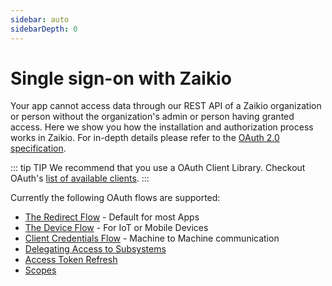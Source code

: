 ```yaml
---
sidebar: auto
sidebarDepth: 0
---
```


# Single sign-on with Zaikio

Your app cannot access data through our REST API of a Zaikio organization or person without the organization's admin or person having granted access. Here we show you how the installation and authorization process works in Zaikio. For in-depth details please refer to the [OAuth 2.0 specification](https://tools.ietf.org/html/rfc6749).

::: tip TIP
We recommend that you use a OAuth Client Library. Checkout OAuth's [list of available clients](https://oauth.net/code/).
:::

Currently the following OAuth flows are supported:

- [The Redirect Flow](./redirect-flow.html) - Default for most Apps
- [The Device Flow](./device-flow.html) - For IoT or Mobile Devices
- [Client Credentials Flow](./client-credentials.html) - Machine to Machine communication
- [Delegating Access to Subsystems](./delegate-access.html)
- [Access Token Refresh](./access-token-refresh.html)
- [Scopes](./scopes.html)
